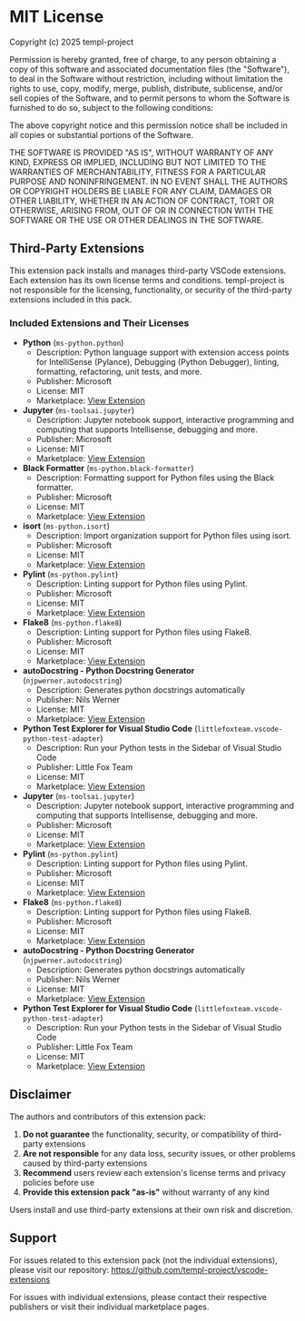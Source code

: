 # MIT License

Copyright (c) 2025 templ-project

Permission is hereby granted, free of charge, to any person obtaining a copy
of this software and associated documentation files (the "Software"), to deal
in the Software without restriction, including without limitation the rights
to use, copy, modify, merge, publish, distribute, sublicense, and/or sell
copies of the Software, and to permit persons to whom the Software is
furnished to do so, subject to the following conditions:

The above copyright notice and this permission notice shall be included in all
copies or substantial portions of the Software.

THE SOFTWARE IS PROVIDED "AS IS", WITHOUT WARRANTY OF ANY KIND, EXPRESS OR
IMPLIED, INCLUDING BUT NOT LIMITED TO THE WARRANTIES OF MERCHANTABILITY,
FITNESS FOR A PARTICULAR PURPOSE AND NONINFRINGEMENT. IN NO EVENT SHALL THE
AUTHORS OR COPYRIGHT HOLDERS BE LIABLE FOR ANY CLAIM, DAMAGES OR OTHER
LIABILITY, WHETHER IN AN ACTION OF CONTRACT, TORT OR OTHERWISE, ARISING FROM,
OUT OF OR IN CONNECTION WITH THE SOFTWARE OR THE USE OR OTHER DEALINGS IN THE
SOFTWARE.

## Third-Party Extensions

This extension pack installs and manages third-party VSCode extensions. Each extension has its own license terms and conditions. templ-project is not responsible for the licensing, functionality, or security of the third-party extensions included in this pack.

### Included Extensions and Their Licenses

- **Python** (`ms-python.python`)
  - Description: Python language support with extension access points for IntelliSense (Pylance), Debugging (Python Debugger), linting, formatting, refactoring, unit tests, and more.
  - Publisher: Microsoft
  - License: MIT
  - Marketplace: [View Extension](https://open-vsx.org/extension/ms-python/python)
- **Jupyter** (`ms-toolsai.jupyter`)
  - Description: Jupyter notebook support, interactive programming and computing that supports Intellisense, debugging and more.
  - Publisher: Microsoft
  - License: MIT
  - Marketplace: [View Extension](https://open-vsx.org/extension/ms-toolsai/jupyter)
- **Black Formatter** (`ms-python.black-formatter`)
  - Description: Formatting support for Python files using the Black formatter.
  - Publisher: Microsoft
  - License: MIT
  - Marketplace: [View Extension](https://open-vsx.org/extension/ms-python/black-formatter)
- **isort** (`ms-python.isort`)
  - Description: Import organization support for Python files using isort.
  - Publisher: Microsoft
  - License: MIT
  - Marketplace: [View Extension](https://open-vsx.org/extension/ms-python/isort)
- **Pylint** (`ms-python.pylint`)
  - Description: Linting support for Python files using Pylint.
  - Publisher: Microsoft
  - License: MIT
  - Marketplace: [View Extension](https://open-vsx.org/extension/ms-python/pylint)
- **Flake8** (`ms-python.flake8`)
  - Description: Linting support for Python files using Flake8.
  - Publisher: Microsoft
  - License: MIT
  - Marketplace: [View Extension](https://open-vsx.org/extension/ms-python/flake8)
- **autoDocstring - Python Docstring Generator** (`njpwerner.autodocstring`)
  - Description: Generates python docstrings automatically
  - Publisher: Nils Werner
  - License: MIT
  - Marketplace: [View Extension](https://open-vsx.org/extension/njpwerner/autodocstring)
- **Python Test Explorer for Visual Studio Code** (`littlefoxteam.vscode-python-test-adapter`)
  - Description: Run your Python tests in the Sidebar of Visual Studio Code
  - Publisher: Little Fox Team
  - License: MIT
  - Marketplace: [View Extension](https://open-vsx.org/extension/littlefoxteam/vscode-python-test-adapter)
- **Jupyter** (`ms-toolsai.jupyter`)
  - Description: Jupyter notebook support, interactive programming and computing that supports Intellisense, debugging and more.
  - Publisher: Microsoft
  - License: MIT
  - Marketplace: [View Extension](https://marketplace.visualstudio.com/items?itemName&#x3D;ms-toolsai.jupyter)
- **Pylint** (`ms-python.pylint`)
  - Description: Linting support for Python files using Pylint.
  - Publisher: Microsoft
  - License: MIT
  - Marketplace: [View Extension](https://marketplace.visualstudio.com/items?itemName&#x3D;ms-python.pylint)
- **Flake8** (`ms-python.flake8`)
  - Description: Linting support for Python files using Flake8.
  - Publisher: Microsoft
  - License: MIT
  - Marketplace: [View Extension](https://marketplace.visualstudio.com/items?itemName&#x3D;ms-python.flake8)
- **autoDocstring - Python Docstring Generator** (`njpwerner.autodocstring`)
  - Description: Generates python docstrings automatically
  - Publisher: Nils Werner
  - License: MIT
  - Marketplace: [View Extension](https://marketplace.visualstudio.com/items?itemName&#x3D;njpwerner.autodocstring)
- **Python Test Explorer for Visual Studio Code** (`littlefoxteam.vscode-python-test-adapter`)
  - Description: Run your Python tests in the Sidebar of Visual Studio Code
  - Publisher: Little Fox Team
  - License: MIT
  - Marketplace: [View Extension](https://marketplace.visualstudio.com/items?itemName&#x3D;littlefoxteam.vscode-python-test-adapter)

## Disclaimer

The authors and contributors of this extension pack:

1. **Do not guarantee** the functionality, security, or compatibility of third-party extensions
2. **Are not responsible** for any data loss, security issues, or other problems caused by third-party extensions
3. **Recommend** users review each extension's license terms and privacy policies before use
4. **Provide this extension pack "as-is"** without warranty of any kind

Users install and use third-party extensions at their own risk and discretion.

## Support

For issues related to this extension pack (not the individual extensions), please visit our repository:
https://github.com/templ-project/vscode-extensions

For issues with individual extensions, please contact their respective publishers or visit their individual marketplace pages.
